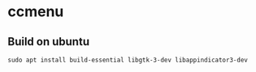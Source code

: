 # ccmenu

## Build on ubuntu

```
sudo apt install build-essential libgtk-3-dev libappindicator3-dev
```
